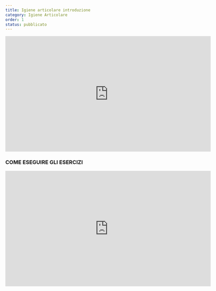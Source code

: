 ```yaml
---
title: Igiene articolare introduzione 
category: Igiene Articolare
order: 1
status: pubblicato
---
```


<iframe src="https://player.vimeo.com/video/295988393" width="640" height="360" frameborder="0" allow="autoplay; fullscreen" allowfullscreen></iframe>


### COME ESEGUIRE GLI ESERCIZI


<iframe src="https://player.vimeo.com/video/375116135" width="640" height="360" frameborder="0" allow="autoplay; fullscreen" allowfullscreen></iframe>


